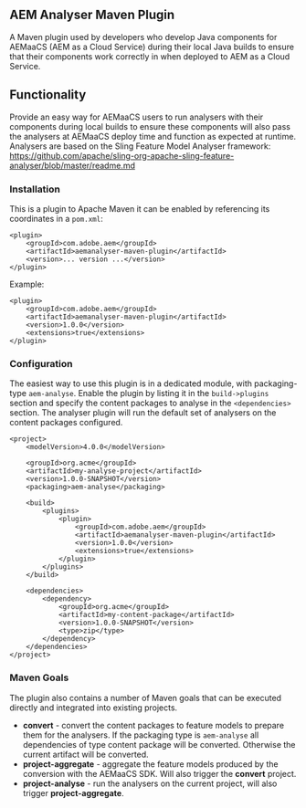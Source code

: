 ## AEM Analyser Maven Plugin

A Maven plugin used by developers who develop Java components for AEMaaCS 
(AEM as a Cloud Service) during their local Java 
builds to ensure that their components work correctly in when deployed to 
AEM as a Cloud Service.

## Functionality

Provide an easy way for AEMaaCS users to run analysers with their components during local 
builds to ensure these components will also pass the analysers at AEMaaCS deploy time and 
function as expected at runtime. Analysers are based on the Sling Feature Model Analyser framework: https://github.com/apache/sling-org-apache-sling-feature-analyser/blob/master/readme.md

### Installation

This is a plugin to Apache Maven it can be enabled by referencing its coordinates in 
a `pom.xml`:

    <plugin>
        <groupId>com.adobe.aem</groupId>
        <artifactId>aemanalyser-maven-plugin</artifactId>
        <version>... version ...</version>
    </plugin>


Example:

    <plugin>
        <groupId>com.adobe.aem</groupId>
        <artifactId>aemanalyser-maven-plugin</artifactId>
        <version>1.0.0</version>
        <extensions>true</extensions>
    </plugin>

### Configuration

The easiest way to use this plugin is in a dedicated module, with packaging-type `aem-analyse`. Enable the plugin by listing it in the `build->plugins` section and specify the content packages to analyse in the `<dependencies>` section. 
The analyser plugin will run the default set of analysers on the content packages configured.

```
<project>
    <modelVersion>4.0.0</modelVersion>

    <groupId>org.acme</groupId>
    <artifactId>my-analyse-project</artifactId>
    <version>1.0.0-SNAPSHOT</version>
    <packaging>aem-analyse</packaging>

    <build>
        <plugins>
            <plugin>
                <groupId>com.adobe.aem</groupId>
                <artifactId>aemanalyser-maven-plugin</artifactId>
                <version>1.0.0</version>
                <extensions>true</extensions>
            </plugin>
        </plugins>
    </build>

    <dependencies>
        <dependency>
            <groupId>org.acme</groupId>
            <artifactId>my-content-package</artifactId>
            <version>1.0.0-SNAPSHOT</version>
            <type>zip</type>
        </dependency>
    </dependencies>
</project>
```

### Maven Goals

The plugin also contains a number of Maven goals that can be executed directly and integrated into existing projects.

* **convert** - convert the content packages to feature models to prepare them for the analysers. If the packaging type is `aem-analyse` all dependencies of type content package will be converted. Otherwise the current artifact will be converted.
* **project-aggregate** - aggregate the feature models produced by the conversion with the AEMaaCS SDK. Will also trigger the **convert** project.
* **project-analyse** - run the analysers on the current project, will also trigger **project-aggregate**.